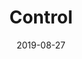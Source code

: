 ---
layout: post
date: 2019-08-27
title: Control
developer: Remedy Entertainment
publisher: 505 Games
release_date: 2019-08-27
card-image: 1
banner-image: 3
banner-offset: 85
platforms: ["PlayStation 4", "Xbox One", "PC", "PlayStation 5", "Xbox Series X/S", "Nintendo Switch"]
genres: ["Action-Adventure", "Third-Person Shooter", "Supernatural"]
themes: ["Psychological Horror", "Supernatural", "Science Fiction"]
engine: "Northlight"
photo_mode: true
photo_mode_features: ["Free Camera", "Filters", "Depth of Field", "Character Posing"]

# Keep the old image references for backward compatibility
card_image: 1
banner_image: 3
banner_offset: 85

trivia:
  - "Control is set in the same universe as Alan Wake and features several connections to the game, including a DLC expansion that directly ties the two stories together."
  - "The game's Oldest House setting is heavily inspired by the architecture of Brutalist buildings, particularly the real-life FBI headquarters in Washington, D.C."
---